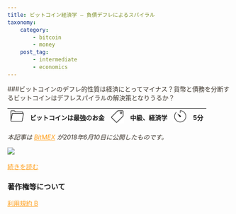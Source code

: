 ```yaml
---
title: ビットコイン経済学 – 負債デフレによるスパイラル
taxonomy:
    category:
        - bitcoin
        - money
    post_tag:
        - intermediate
        - economics
---
```


<style>
img[alt*="Category"], 
img[alt*="Tag"], 
img[alt*="Time"] {
    width:30px;
    height:30px;
    object-fit: cover;
}
p {
    color: #3d362d;
}
a {
    color: #ff9f1c;
}
a:hover {
    color: #2ec4b6;
}
</style>

<script type="text/javascript" src="//ajax.googleapis.com/ajax/libs/jquery/1.10.2/jquery.min.js"></script>
<script language="JavaScript">
$(document).ready( function () {
   $("a[href^='http']:not([href*='" + location.hostname + "'])").attr('target', '_blank');
})
</script>
###ビットコインのデフレ的性質は経済にとってマイナス？貨幣と債務を分断するビットコインはデフレスパイラルの解決策となりうるか？

|  ![Category](/_images/category.png)  |  ビットコインは最強のお金  |  ![Tag](/_images/tag.png)  |  中級、経済学  | ![Time](/_images/timer.png)  |  5分  |
| ---- | ---- | ---- | ---- | ---- | ---- |

*本記事は [BitMEX](https://www.bitmex.com/) が2018年6月10日に公開したものです。*

[![ ](/_images/deflationary_debt_spiral_1.jpeg)](https://blog.bitmex.com/ja_jp-bitcoin-economics-part-3/)

[続きを読む](https://blog.bitmex.com/ja_jp-bitcoin-economics-part-3/)


### 著作権等について
[利用規約 B](https://lostinbitcoin.jp/copyright/#uab)
